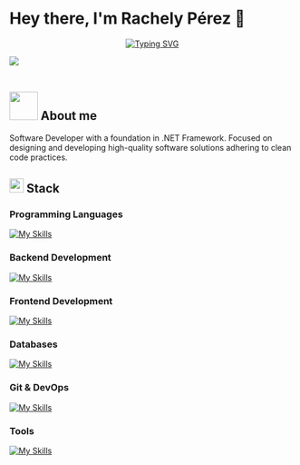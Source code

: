 <h1>Hey there, I'm Rachely Pérez 👋</h1>

<p align="center">
  <a href="https://git.io/typing-svg"><img src="https://readme-typing-svg.demolab.com?font=Fira+Code&size=23&pause=1000&color=0691F7&random=false&width=435&lines=Software+Developer+%F0%9F%92%BB" alt="Typing SVG" /></a>
</p>

<img src="https://user-images.githubusercontent.com/73097560/115834477-dbab4500-a447-11eb-908a-139a6edaec5c.gif"><br><br>

## <picture><img src = "https://user-images.githubusercontent.com/74038190/216654095-6f6772e4-e433-4bba-9164-1ca6f463ac3f.gif" width = 50px></picture> **About me**

<p align="left">Software Developer with a foundation in .NET Framework. Focused on designing and developing high-quality software solutions adhering to clean code practices.</p>

## <img src="https://media2.giphy.com/media/QssGEmpkyEOhBCb7e1/giphy.gif?cid=ecf05e47a0n3gi1bfqntqmob8g9aid1oyj2wr3ds3mg700bl&rid=giphy.gif" width ="25"><b> Stack</b>

### Programming Languages
[![My Skills](https://skillicons.dev/icons?i=cs,js,java)](https://skillicons.dev)

### Backend Development
[![My Skills](https://skillicons.dev/icons?i=dotnet)](https://skillicons.dev)

### Frontend Development
[![My Skills](https://skillicons.dev/icons?i=html,css,bootstrap,react)](https://skillicons.dev)

### Databases
[![My Skills](https://skillicons.dev/icons?i=mysql,mongodb)](https://skillicons.dev)

### Git & DevOps
[![My Skills](https://skillicons.dev/icons?i=git,github,azure)](https://skillicons.dev)

### Tools
[![My Skills](https://skillicons.dev/icons?i=visualstudio,vscode,eclipse,postman,figma)](https://skillicons.dev)
